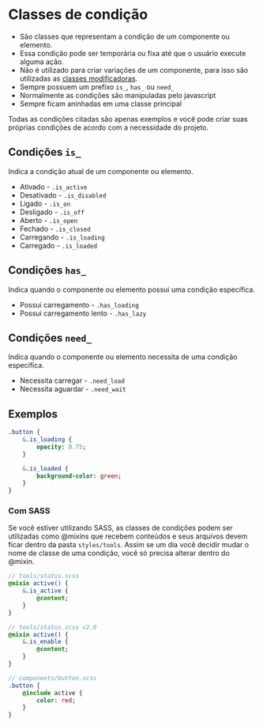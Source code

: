 # Classes de condição
- São classes que representam a condição de um componente ou elemento. 
- Essa condição pode ser temporária ou fixa até que o usuário execute alguma ação.
- Não é utilizado para criar variações de um componente, para isso são utilizadas as [classes modificadoras](modifiers.md).
- Sempre possuem um prefixo `is_`, `has_` ou `need_`
- Normalmente as condições são manipuladas pelo javascript
- Sempre ficam aninhadas em uma classe principal

Todas as condições citadas são apenas exemplos e você pode criar suas próprias condições de acordo com a necessidade do projeto.

## Condições `is_`
Indica a condição atual de um componente ou elemento.
- Ativado - `.is_active`
- Desativado - `.is_disabled`
- Ligado - `.is_on`
- Desligado - `.is_off`
- Aberto - `.is_open`
- Fechado - `.is_closed`
- Carregando - `.is_loading`
- Carregado - `.is_loaded`

## Condições `has_`
Indica quando o componente ou elemento possui uma condição específica.
- Possui carregamento - `.has_loading`
- Possui carregamento lento - `.has_lazy`

## Condições `need_`
Indica quando o componente ou elemento necessita de uma condição específica.
- Necessita carregar - `.need_load`
- Necessita aguardar - `.need_wait`

## Exemplos
```sass
.button {
	&.is_loading {
		opacity: 0.75;
	}

	&.is_loaded {
		background-color: green;
	}
}
```

### Com SASS
Se você estiver utilizando SASS, as classes de condições podem ser utilizadas como @mixins que recebem conteúdos e seus arquivos devem ficar dentro da pasta `styles/tools`. Assim se um dia você decidir mudar o nome de classe de uma condição, você só precisa alterar dentro do @mixin.

```sass
// tools/status.scss
@mixin active() {
    &.is_active {
        @content;
    }
}
```

```sass
// tools/status.scss v2.0
@mixin active() {
    &.is_enable {
        @content;
    }
}
```

```sass
// components/button.scss
.button {
	@include active {
		color: red;
	}
}
```


